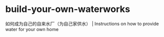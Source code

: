 # build-your-own-waterworks
如何成为自己的自来水厂（为自己家供水） | Instructions on how to provide water for your own home
